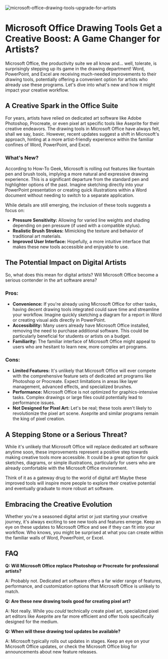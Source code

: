 ![microsoft-office-drawing-tools-upgrade-for-artists](https://images.pexels.com/photos/7859495/pexels-photo-7859495.jpeg?auto=compress&cs=tinysrgb&fit=crop&h=627&w=1200)

# Microsoft Office Drawing Tools Get a Creative Boost: A Game Changer for Artists?

Microsoft Office, the productivity suite we all know and... well, tolerate, is surprisingly stepping up its game in the drawing department! Word, PowerPoint, and Excel are receiving much-needed improvements to their drawing tools, potentially offering a convenient option for artists who already use these programs. Let's dive into what's new and how it might impact your creative workflow.

## A Creative Spark in the Office Suite

For years, artists have relied on dedicated art software like Adobe Photoshop, Procreate, or even pixel art specific tools like Aseprite for their creative endeavors. The drawing tools in Microsoft Office have always felt, shall we say, basic. However, recent updates suggest a shift in Microsoft's approach, hinting at a more artist-friendly experience within the familiar confines of Word, PowerPoint, and Excel.

### What's New?

According to How-To Geek, Microsoft is rolling out features like fountain pen and brush tools, implying a more natural and expressive drawing experience. This is a significant departure from the standard pen and highlighter options of the past. Imagine sketching directly into your PowerPoint presentation or creating quick illustrations within a Word document without needing to switch to a separate application.

While details are still emerging, the inclusion of these tools suggests a focus on:

*   **Pressure Sensitivity:** Allowing for varied line weights and shading depending on pen pressure (if used with a compatible stylus).
*   **Realistic Brush Strokes:** Mimicking the texture and behavior of traditional art materials.
*   **Improved User Interface:** Hopefully, a more intuitive interface that makes these new tools accessible and enjoyable to use.

## The Potential Impact on Digital Artists

So, what does this mean for digital artists? Will Microsoft Office become a serious contender in the art software arena?

### Pros:

*   **Convenience:** If you're already using Microsoft Office for other tasks, having decent drawing tools integrated could save time and streamline your workflow. Imagine quickly sketching a diagram for a report in Word or creating visual aids directly in PowerPoint.
*   **Accessibility:** Many users already have Microsoft Office installed, removing the need to purchase additional software. This could be particularly beneficial for students or artists on a budget.
*   **Familiarity:** The familiar interface of Microsoft Office might appeal to users who are hesitant to learn new, more complex art programs.

### Cons:

*   **Limited Features:** It's unlikely that Microsoft Office will ever compete with the comprehensive feature sets of dedicated art programs like Photoshop or Procreate. Expect limitations in areas like layer management, advanced effects, and specialized brushes.
*   **Performance:** Microsoft Office is not optimized for graphics-intensive tasks. Complex drawings or large files could potentially lead to performance issues.
*   **Not Designed for Pixel Art:** Let's be real; these tools aren't likely to revolutionize the pixel art scene. Aseprite and similar programs remain the king of pixel creation.

## A Stepping Stone or a Serious Threat?

While it's unlikely that Microsoft Office will replace dedicated art software anytime soon, these improvements represent a positive step towards making creative tools more accessible. It could be a great option for quick sketches, diagrams, or simple illustrations, particularly for users who are already comfortable with the Microsoft Office environment.

Think of it as a gateway drug to the world of digital art! Maybe these improved tools will inspire more people to explore their creative potential and eventually graduate to more robust art software.

## Embracing the Creative Evolution

Whether you're a seasoned digital artist or just starting your creative journey, it's always exciting to see new tools and features emerge. Keep an eye on these updates to Microsoft Office and see if they can fit into your workflow. Who knows, you might be surprised at what you can create within the familiar walls of Word, PowerPoint, or Excel.

## FAQ

**Q: Will Microsoft Office replace Photoshop or Procreate for professional artists?**

A: Probably not. Dedicated art software offers a far wider range of features, performance, and customization options that Microsoft Office is unlikely to match.

**Q: Are these new drawing tools good for creating pixel art?**

A: Not really. While you *could* technically create pixel art, specialized pixel art editors like Aseprite are far more efficient and offer tools specifically designed for the medium.

**Q: When will these drawing tool updates be available?**

A: Microsoft typically rolls out updates in stages. Keep an eye on your Microsoft Office updates, or check the Microsoft Office blog for announcements about new feature releases.